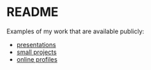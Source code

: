 # README

Examples of my work that are available publicly:

 - [presentations](presentations.md)
 - [small projects](projects.md)
 - [online profiles](profiles.md)
